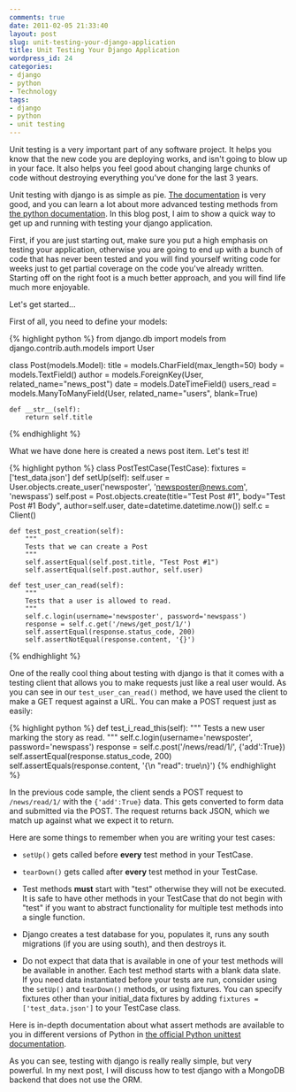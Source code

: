 ```yaml
---
comments: true
date: 2011-02-05 21:33:40
layout: post
slug: unit-testing-your-django-application
title: Unit Testing Your Django Application
wordpress_id: 24
categories:
- django
- python
- Technology
tags:
- django
- python
- unit testing
---
```


Unit testing is a very important part of any software project. It helps you know that the new code you are deploying works, and isn't going to blow up in your face. It also helps you feel good about changing large chunks of code without destroying everything you've done for the last 3 years.

Unit testing with django is as simple as pie. [The documentation](http://docs.djangoproject.com/en/dev/topics/testing/) is very good, and you can learn a lot about more advanced testing methods from [the python documentation](http://docs.python.org/library/unittest.html). In this blog post, I aim to show a quick way to get up and running with testing your django application.

First, if you are just starting out, make sure you put a high emphasis on testing your application, otherwise you are going to end up with a bunch of code that has never been tested and you will find yourself writing code for weeks just to get partial coverage on the code you've already written. Starting off on the right foot is a much better approach, and you will find life much more enjoyable.

Let's get started...


First of all, you need to define your models:

{% highlight python %}
from django.db import models
from django.contrib.auth.models import User

class Post(models.Model):
    title = models.CharField(max_length=50)
    body = models.TextField()
    author = models.ForeignKey(User, related_name="news_post")
    date = models.DateTimeField()
    users_read = models.ManyToManyField(User, related_name="users", blank=True)

    def __str__(self):
        return self.title
{% endhighlight %}


What we have done here is created a news post item. Let's test it!


{% highlight python %}
class PostTestCase(TestCase):
    fixtures = ['test_data.json']
    def setUp(self):
        self.user = User.objects.create_user('newsposter',
                                             'newsposter@news.com', 'newspass')
        self.post = Post.objects.create(title="Test Post #1",
                body="Test Post #1 Body",
                author=self.user,
                date=datetime.datetime.now())
        self.c = Client()


    def test_post_creation(self):
        """
        Tests that we can create a Post
        """
        self.assertEqual(self.post.title, "Test Post #1")
        self.assertEqual(self.post.author, self.user)

    def test_user_can_read(self):
        """
        Tests that a user is allowed to read.
        """
        self.c.login(username='newsposter', password='newspass')
        response = self.c.get('/news/get_post/1/')
        self.assertEqual(response.status_code, 200)
        self.assertNotEqual(response.content, '{}')
{% endhighlight %}

One of the really cool thing about testing with django is that it comes with a testing client that allows you to make requests just like a real user would. As you can see in our `test_user_can_read()` method, we have used the client to make a GET request against a URL. You can make a POST request just as easily:


{% highlight python %}
def test_i_read_this(self):
    """
    Tests a new user marking the story as read.
    """
    self.c.login(username='newsposter', password='newspass')
    response = self.c.post('/news/read/1/', {'add':True})
    self.assertEqual(response.status_code, 200)
    self.assertEquals(response.content, '{\n    "read": true\n}')
{% endhighlight %}

In the previous code sample, the client sends a POST request to `/news/read/1/` with the `{'add':True}` data. This gets converted to form data and submitted via the POST. The request returns back JSON, which we match up against what we expect it to return.

Here are some things to remember when you are writing your test cases:

  * `setUp()` gets called before **every** test method in your TestCase.


  * `tearDown()` gets called after **every** test method in your TestCase.


  * Test methods **must** start with "test" otherwise they will not be executed. It is safe to have other methods in your TestCase that do not begin with "test" if you want to abstract functionality for multiple test methods into a single function.


  * Django creates a test database for you, populates it, runs any south migrations (if you are using south), and then destroys it.


  * Do not expect that data that is available in one of your test methods will be available in another. Each test method starts with a blank data slate. If you need data instantiated before your tests are run, consider using the `setUp()` and `tearDown()` methods, or using fixtures. You can specify fixtures other than your initial_data fixtures by adding `fixtures = ['test_data.json']` to your TestCase class.



Here is in-depth documentation about what assert methods are available to you in different versions of Python in [the official Python unittest documentation](http://docs.python.org/library/unittest.html#test-cases).

As you can see, testing with django is really really simple, but very powerful. In my next post, I will discuss how to test django with a MongoDB backend that does not use the ORM.
